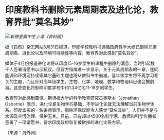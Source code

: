 

# 印度教科书删除元素周期表及进化论，教育界批“莫名其妙”

![](https://inews.gtimg.com/om_bt/OtzTrJtyPD2ErzeNIv_t7iJhR1VVj7oqXsHB6CgG7QBpoAA/1000)_新德里高中生上课（资料图）_

据《自然》杂志网站5月31日报道，印度学校教科书遵循政府教学大纲已删除元素周期表、进化论以及环境可持续性等内容，教育界对此感到“莫名其妙”。

媒体于4月份报道进化论将从印度15-16岁学生的课程中删除的消息，当时引起数千人签署请愿书以示抗议。但官方指南进一步显示，关于元素周期表的一章，连同能源和环境可持续等其它基础主题也将从教科书中删减。低年级学生将不再学习相关的主题，而且针对高年级学生，生物、化学、地理、数学和物理科目也会被削减。这些变化将影响印度学校中约1.34亿名11-18岁的学生。

教育界对此感到震惊。斯坦福大学的科学教育研究员奥斯本（Jonathan
Osborne）表示，进化论是生物学的基础，不学进化论就无法理解当前生物学体系。印度孟买的一名讲师表示，删除环保议题令人感觉“莫名其妙”，人们并不是与水源及空污治理、保护无关。目前，已有超过4500名科学家、教师和科学传播者签署了一项请愿书，要求印度政府恢复被砍掉的进化论等内容。

（来源：海外网）

